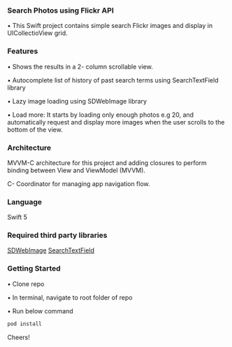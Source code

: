 ### Search Photos using Flickr API
• This Swift project contains simple search Flickr images and display  in UICollectioView grid.

### Features
• Shows the results in a 2- column scrollable view.

• Autocomplete list of history of past search terms using SearchTextField library

• Lazy image loading using SDWebImage library

• Load more: It starts by loading only enough photos e.g 20, and automatically request and display more images when the user scrolls to the bottom of the view. 

### Architecture
MVVM-C architecture for this project and adding closures to perform binding between View and ViewModel (MVVM).

C- Coordinator for managing app navigation flow.

### Language 
Swift 5

### Required third party libraries
[SDWebImage](https://github.com/SDWebImage/SDWebImage)
[SearchTextField](https://github.com/apasccon/SearchTextField)



### Getting Started
• Clone repo

• In terminal, navigate to root folder of repo

• Run below command

```sh
pod install
```
Cheers!
